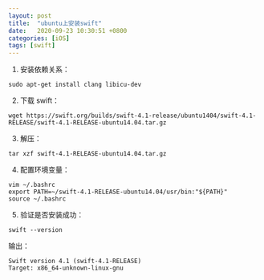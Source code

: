 ```yaml
---
layout: post
title:  "ubuntu上安装swift"
date:   2020-09-23 10:30:51 +0800
categories: [iOS]
tags: [swift]
---
```



1. 安装依赖关系：

```
sudo apt-get install clang libicu-dev
```

2. 下载 swift：

```
wget https://swift.org/builds/swift-4.1-release/ubuntu1404/swift-4.1-RELEASE/swift-4.1-RELEASE-ubuntu14.04.tar.gz
```

3. 解压：

```
tar xzf swift-4.1-RELEASE-ubuntu14.04.tar.gz
```

4. 配置环境变量：

```
vim ~/.bashrc
export PATH=~/swift-4.1-RELEASE-ubuntu14.04/usr/bin:"${PATH}"
source ~/.bashrc
```


5. 验证是否安装成功：

```
swift --version

```

输出：

```
Swift version 4.1 (swift-4.1-RELEASE)
Target: x86_64-unknown-linux-gnu
```